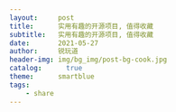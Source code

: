```yaml
---
layout:     post
title:      实用有趣的开源项目, 值得收藏
subtitle:   实用有趣的开源项目, 值得收藏
date:       2021-05-27
author:     锐玩道
header-img: img/bg_img/post-bg-cook.jpg
catalog:      true
theme:      smartblue
tags:
    - share
---
```




